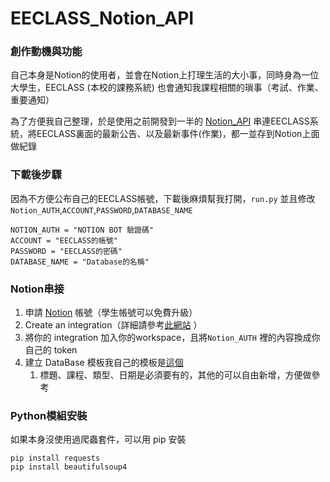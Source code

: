 # EECLASS_Notion_API
### 創作動機與功能
自己本身是Notion的使用者，並會在Notion上打理生活的大小事，同時身為一位大學生，EECLASS (本校的課務系統) 也會通知我課程相關的瑣事（考試、作業、重要通知）

為了方便我自己整理，於是使用之前開發到一半的 [Notion_API](https://github.com/quan0715/PyNotion) 串連EECLASS系統，將EECLASS裏面的最新公告、以及最新事件(作業)，都一並存到Notion上面做紀錄 

### 下載後步驟
因為不方便公布自己的EECLASS帳號，下載後麻煩幫我打開，`run.py` 並且修改 `Notion_AUTH`,`ACCOUNT`,`PASSWORD`,`DATABASE_NAME`

```python3
NOTION_AUTH = "NOTION BOT 驗證碼"
ACCOUNT = "EECLASS的帳號"
PASSWORD = "EECLASS的密碼"
DATABASE_NAME = "Database的名稱"
```
### Notion串接
1. 申請 [Notion](https://www.notion.so/) 帳號（學生帳號可以免費升級） 
2. Create an integration（詳細請參考[此網站](https://developers.notion.com/docs/getting-started) ）
3. 將你的 integration 加入你的workspace，且將`Notion_AUTH` 裡的內容換成你自己的 token
4. 建立 DataBase 模板我自己的模板是[這個](https://plump-part-2d6.notion.site/e0353619b2774024a530e68b208b5820) 
   1. 標題、課程、類型、日期是必須要有的，其他的可以自由新增，方便做參考

### Python模組安裝
如果本身沒使用過爬蟲套件，可以用 pip 安裝

    pip install requests
    pip install beautifulsoup4